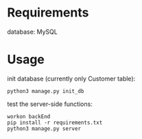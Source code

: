 # Requirements
database: MySQL

# Usage
init database (currently only Customer table):
```
python3 manage.py init_db
```

test the server-side functions:
```
workon backEnd
pip install -r requirements.txt
python3 manage.py server
```


